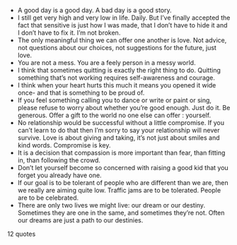  - A good day is a good day. A bad day is a good story.
 - I still get very high and very low in life. Daily. But I’ve finally accepted the fact that sensitive is just how I was made, that I don’t have to hide it and I don’t have to fix it. I’m not broken.
 - The only meaningful thing we can offer one another is love. Not advice, not questions about our choices, not suggestions for the future, just love.
 - You are not a mess. You are a feely person in a messy world.
 - I think that sometimes quitting is exactly the right thing to do. Quitting something that’s not working requires self-awareness and courage.
 - I think when your heart hurts this much it means you opened it wide once- and that is something to be proud of.
 - If you feel something calling you to dance or write or paint or sing, please refuse to worry about whether you’re good enough. Just do it. Be generous. Offer a gift to the world no one else can offer : yourself.
 - No relationship would be successful without a little compromise. If you can’t learn to do that then I’m sorry to say your relationship will never survive. Love is about giving and taking, it’s not just about smiles and kind words. Compromise is key.
 - It is a decision that compassion is more important than fear, than fitting in, than following the crowd.
 - Don’t let yourself become so concerned with raising a good kid that you forget you already have one.
 - If our goal is to be tolerant of people who are different than we are, then we really are aiming quite low. Traffic jams are to be tolerated. People are to be celebrated.
 - There are only two lives we might live: our dream or our destiny. Sometimes they are one in the same, and sometimes they’re not. Often our dreams are just a path to our destinies.

12 quotes